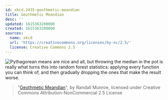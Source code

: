 ```yaml
---
id: xkcd.2435-geothmetic-meandian
title: Geothmetic Meandian
desc: ''
updated: 1615363200000
created: 1615363200000
sources:
  name: xkcd
  url: 'https://creativecommons.org/licenses/by-nc/2.5/'
  license: Creative Commons 2.5
---
```

![Pythagorean means are nice and all, but throwing the median in the pot is really what turns this into random forest statistics: applying every function you can think of, and then gradually dropping the ones that make the result worse.](https://imgs.xkcd.com/comics/geothmetic_meandian.png)
> "[Geothmetic Meandian](https://xkcd.com/2435/)", by Randall Munroe, licensed under Creative Commons Attribution-NonCommercial 2.5 License
